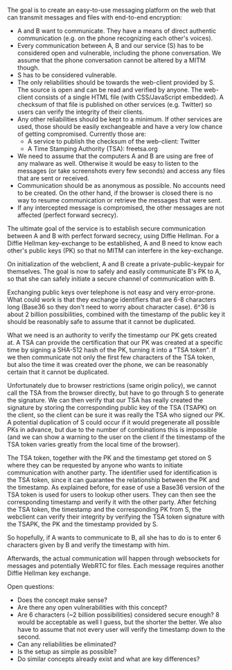 The goal is to create an easy-to-use messaging platform on the web that can transmit messages and
files with end-to-end encryption:
* A and B want to communicate. They have a means of direct authentic communication (e.g.
on the phone recognizing each other's voices).
* Every communication between A, B and our service (S) has to be considered open and vulnerable,
including the phone conversation. We assume that the phone conversation cannot be altered by a MITM
though.
* S has to be considered vulnerable.
* The only reliabilities should be towards the web-client provided by S. The source is open and can
be read and verified by anyone. The web-client consists of a single HTML file (with CSS/JavaScript
embedded). A checksum of that file is published on other services (e.g. Twitter) so users can verify
the integrity of their clients.
* Any other reliabilities should be kept to a minimum. If other services are used, those should be
easily exchangeable and have a very low chance of getting compromised. Currently those are:
  * A service to publish the checksum of the web-client: Twitter
  * A Time Stamping Authority (TSA): freetsa.org
* We need to assume that the computers A and B are using are free of any malware as well. Otherwise
it would be easy to listen to the messages (or take screenshots every few seconds) and access any
files that are sent or received.
* Communication should be as anonymous as possible. No accounts need to be created. On the other
hand, if the browser is closed there is no way to resume communication or retrieve the messages
that were sent.
* If any intercepted message is compromised, the other messages are not affected (perfect forward
secrecy).

The ultimate goal of the service is to establish secure communication between A and B with perfect
forward secrecy, using Diffie Hellman. For a Diffie Hellman key-exchange to be established, A and B
need to know each other's public keys (PK) so that no MITM can interfere in the key-exchange.

On initialization of the webclient, A and B create a private-public-keypair for themselves. The goal
is now to safely and easily communicate B's PK to A, so that she can safely initiate a secure
channel of communication with B.

Exchanging public keys over telephone is not easy and very error-prone. What could work is that
they exchange identifiers that are 6-8 characters long (Base36 so they don't need to worry about
character case). 6^36 is about 2 billion possibilities, combined with the timestamp of the public
key it should be reasonably safe to assume that it cannot be duplicated.

What we need is an authority to verify the timestamp our PK gets created at. A TSA can provide the
certification that our PK was created at a specific time by signing a SHA-512 hash of the PK,
turning it into a "TSA token". If we then communicate not only the first few characters of the
TSA token, but also the time it was created over the phone, we can be reasonably certain that
it cannot be duplicated.

Unfortunately due to browser restrictions (same origin policy), we cannot call the TSA from the
browser directly, but have to go through S to generate the signature. We can then verify that our
TSA has really created the signature by storing the corresponding public key of the TSA (TSAPK) on
the client, so the client can be sure it was really the TSA who signed our PK. A potential
duplication of S could occur if it would pregenerate all possible PKs in advance, but due
to the number of combinations this is impossible (and we can show a warning to the user on the
client if the timestamp of the TSA token varies greatly from the local time of the browser).

The TSA token, together with the PK and the timestamp get stored on S where they can be
requested by anyone who wants to initiate communication with another party. The identifier used
for identification is the TSA token, since it can guarantee the relationship between the PK and
the timestamp. As explained before, for ease of use a Base36 version of the TSA token is
used for users to lookup other users. They can then see the corresponding timestamp and verify it
with the other party. After fetching the TSA token, the timestamp and the corresponding PK
from S, the webclient can verify their integrity by verifying the TSA token signature with the
TSAPK, the PK and the timestamp provided by S.

So hopefully, if A wants to communicate to B, all she has to do is to enter 6 characters given by
B and verify the timestamp with him.

Afterwards, the actual communication will happen through websockets for messages and potentially
WebRTC for files. Each message requires another Diffie Hellman key exchange.

Open questions:
* Does the concept make sense?
* Are there any open vulnerabilities with this concept?
* Are 6 characters (~2 billion possibilities) considered secure enough? 8 would be acceptable as
well I guess, but the shorter the better. We also have to assume that not every user will verify
the timestamp down to the second.
* Can any reliabilities be eliminated?
* Is the setup as simple as possible?
* Do similar concepts already exist and what are key differences?
